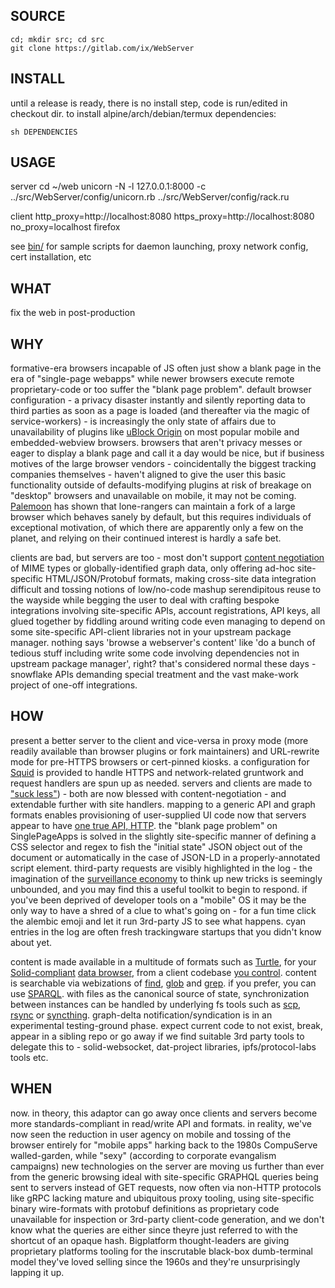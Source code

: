 ## SOURCE
    cd; mkdir src; cd src
    git clone https://gitlab.com/ix/WebServer

## INSTALL

until a release is ready, there is no install step, code is run/edited in checkout dir. to install alpine/arch/debian/termux dependencies:

    sh DEPENDENCIES

## USAGE

server
    cd ~/web
    unicorn -N -l 127.0.0.1:8000 -c ../src/WebServer/config/unicorn.rb ../src/WebServer/config/rack.ru

client
    http_proxy=http://localhost:8080 https_proxy=http://localhost:8080 no_proxy=localhost firefox

see [bin/](bin/) for sample scripts for daemon launching, proxy network config, cert installation, etc

## WHAT

fix the web in post-production

## WHY

formative-era browsers incapable of JS often just show a blank page in the era of "single-page webapps" while newer browsers execute remote proprietary-code or too suffer the "blank page problem". default browser configuration - a privacy disaster instantly and silently reporting data to third parties as soon as a page is loaded (and thereafter via the magic of service-workers) - is increasingly the only state of affairs due to unavailability of plugins like [uBlock Origin](https://github.com/gorhill/uBlock) on most popular mobile and embedded-webview browsers. browsers that aren't privacy messes or eager to display a blank page and call it a day would be nice, but if business motives of the large browser vendors - coincidentally the biggest tracking companies themselves - haven't aligned to give the user this basic functionality outside of defaults-modifying plugins at risk of breakage on "desktop" browsers and unavailable on mobile, it may not be coming. [Palemoon](https://forum.palemoon.org/) has shown that lone-rangers can maintain a fork of a large browser which behaves sanely by default, but this requires individuals of exceptional motivation, of which there are apparently only a few on the planet, and relying on their continued interest is hardly a safe bet.

clients are bad, but servers are too - most don't support [content negotiation](https://www.w3.org/DesignIssues/Conneg) of MIME types or globally-identified graph data, only offering ad-hoc site-specific HTML/JSON/Protobuf formats, making cross-site data integration difficult and tossing notions of low/no-code mashup serendipitous reuse to the wayside while begging the user to deal with crafting bespoke integrations involving site-specific APIs, account registrations, API keys, all glued together by fiddling around writing code even managing to depend on some site-specific API-client libraries not in your upstream package manager. nothing says 'browse a webserver's content' like 'do a bunch of tedious stuff including write some code involving dependencies not in upstream package manager', right? that's considered normal these days  - snowflake APIs demanding special treatment and the vast make-work project of one-off integrations.

## HOW

present a better server to the client and vice-versa in proxy mode (more readily available than browser plugins or fork maintainers) and URL-rewrite mode for pre-HTTPS browsers or cert-pinned kiosks. a configuration for [Squid](http://www.squid-cache.org/) is provided to handle HTTPS and network-related gruntwork and request handlers are spun up as needed. servers and clients are made to ["suck less"](http://suckless.org/philosophy/)) - both are now blessed with content-negotiation - and extendable further with site handlers. mapping to a generic API and graph formats enables provisioning of user-supplied UI code now that servers appear to have [one true API, HTTP](https://ruben.verborgh.org/blog/2013/11/29/the-lie-of-the-api/). the "blank page problem" on SinglePageApps is solved in the slightly site-specific manner of defining a CSS selector and regex to fish the "initial state" JSON object out of the document or automatically in the case of JSON-LD in a properly-annotated script element. third-party requests are visibly highlighted in the log - the imagination of the [surveillance economy](https://news.harvard.edu/gazette/story/2019/03/harvard-professor-says-surveillance-capitalism-is-undermining-democracy/) to think up new tricks is seemingly unbounded, and you may find this a useful toolkit to begin to respond. if you've been deprived of developer tools on a "mobile" OS it may be the only way to have a shred of a clue to what's going on - for a fun time click the alembic emoji and let it run 3rd-party JS to see what happens. cyan entries in the log are often fresh trackingware startups that you didn't know about yet.

content is made available in a multitude of formats such as [Turtle](https://en.wikipedia.org/wiki/Turtle_(syntax)), for your [Solid-compliant](https://gitter.im/solid/specification) [data browser](https://github.com/solid/data-kitchen), from a client codebase [you control](https://www.gnu.org/philosophy/keep-control-of-your-computing.en.html#content). content is searchable via webizations of [find](https://www.gnu.org/software/findutils/manual/html_mono/find.html), [glob](https://en.wikipedia.org/wiki/Glob_(programming)) and [grep](https://www.gnu.org/software/grep/manual/grep.html). if you prefer, you can use [SPARQL](https://github.com/ruby-rdf/sparql). with files as the canonical source of state, synchronization between instances can be handled by underlying fs tools such as [scp](https://github.com/openssh/openssh-portable/blob/master/scp.c), [rsync](https://wiki.archlinux.org/index.php/Rsync) or [syncthing](https://syncthing.net/). graph-delta notification/syndication is in an experimental testing-ground phase. expect current code to not exist, break, appear in a sibling repo or go away if we find suitable 3rd party tools to delegate this to - solid-websocket, dat-project libraries, ipfs/protocol-labs tools etc. 

## WHEN

now. in theory, this adaptor can go away once clients and servers become more standards-compliant in read/write API and formats. in reality, we've now seen the reduction in user agency on mobile and tossing of the browser entirely for "mobile apps" harking back to the 1980s CompuServe walled-garden, while "sexy" (according to corporate evangalism campaigns) new technologies on the server are moving us further than ever from the generic browsing ideal with site-specific GRAPHQL queries being sent to servers instead of GET requests, now often via non-HTTP protocols like gRPC lacking mature and ubiquitous proxy tooling, using site-specific binary wire-formats with protobuf definitions as proprietary code unavailable for inspection or 3rd-party client-code generation, and we don't know what the queries are either since theyre just referred to with the shortcut of an opaque hash. Bigplatform thought-leaders are giving proprietary platforms tooling for the inscrutable black-box dumb-terminal model they've loved selling since the 1960s and they're unsurprisingly lapping it up.
